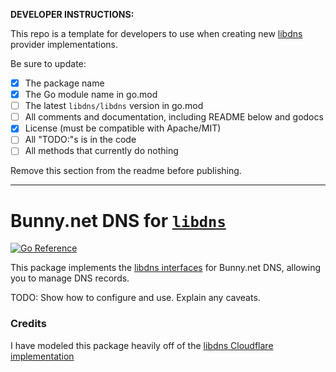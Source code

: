 **DEVELOPER INSTRUCTIONS:**

This repo is a template for developers to use when creating new [libdns](https://github.com/libdns/libdns) provider implementations.

Be sure to update:

- [x] The package name
- [x] The Go module name in go.mod
- [ ] The latest `libdns/libdns` version in go.mod
- [ ] All comments and documentation, including README below and godocs
- [x] License (must be compatible with Apache/MIT)
- [ ] All "TODO:"s is in the code
- [ ] All methods that currently do nothing

Remove this section from the readme before publishing.

---

# Bunny.net DNS for [`libdns`](https://github.com/libdns/libdns)

[![Go Reference](https://pkg.go.dev/badge/test.svg)](https://pkg.go.dev/github.com/libdns/TODO:PROVIDER_NAME)

This package implements the [libdns interfaces](https://github.com/libdns/libdns) for Bunny.net DNS, allowing you to manage DNS records.

TODO: Show how to configure and use. Explain any caveats.

### Credits

I have modeled this package heavily off of the [libdns Cloudflare implementation](https://github.com/libdns/cloudflare)
